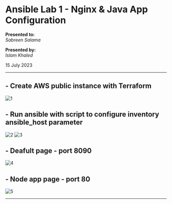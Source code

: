 # Ansible Lab 1 - Nginx & Java App Configuration

**Presented to:**    
_Sabreen Salama_    

**Presented by:**   
_Islam Khaled_    

15 July 2023

-----------------------------------------
## - Create AWS public instance with Terraform

![1](https://github.com/eslamkhaled560/ansible-nginx-node-app/assets/54172897/e04b230d-8251-4b15-921a-8ebb4d228bca)

## - Run ansible with script to configure inventory ansible_host parameter

![2](https://github.com/eslamkhaled560/ansible-nginx-node-app/assets/54172897/1473cf11-7d3a-485e-a170-ac4f8e2baaf0)
![3](https://github.com/eslamkhaled560/ansible-nginx-node-app/assets/54172897/9ebb5d42-0f77-4fa0-84ee-fc072ab87f85)

## - Deafult page - port 8090

![4](https://github.com/eslamkhaled560/ansible-nginx-node-app/assets/54172897/40a517f7-4b65-406d-bb1b-f01ac88f7b73)

## - Node app page - port 80

![5](https://github.com/eslamkhaled560/ansible-nginx-node-app/assets/54172897/56bef652-10d9-4ef6-8808-532f90c1470a)

-----------------------------------------
